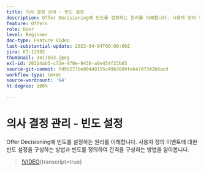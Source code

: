 ```yaml
---
title: 의사 결정 관리 - 빈도 설정
description: Offer Decisioning에 빈도를 설정하는 원리를 이해합니다. 사용자 정의 이벤트의 빈도 설정을 구성하는 방법과 빈도를 정의하여 증분을 구성하는 방법을 알아봅니다.
feature: Offers
role: User
level: Beginner
doc-type: Feature Video
last-substantial-update: 2023-04-04T00:00:00Z
jira: KT-12992
thumbnail: 3417853.jpeg
exl-id: 20314ab5-c72e-4f0e-9438-a0e454f23b65
source-git-commit: fd9d277be00449155c49b3809fe647d7342b6acd
workflow-type: tm+mt
source-wordcount: '64'
ht-degree: 100%

---
```


# 의사 결정 관리 - 빈도 설정

Offer Decisioning에 빈도를 설정하는 원리를 이해합니다. 사용자 정의 이벤트에 대한 빈도 설정을 구성하는 방법과 빈도를 정의하여 간격을 구성하는 방법을 알아봅니다.

>[!VIDEO](https://video.tv.adobe.com/v/3417853/?quality=12&learn=on){transcript=true}
